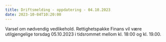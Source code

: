 ```yaml
---
title: Driftsmelding - oppdatering - 04.10.2023
date: 2023-10-04T10:20:00
---
```

Varsel om nødvendig vedlikehold. Rettighetspakke Finans vil være utilgjengelige torsdag 05.10.2023 i tidsrommet mellom kl. 18:00 og kl. 19.00.
